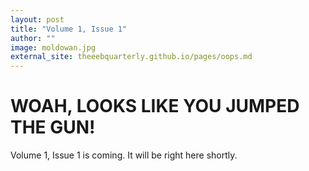 ```yaml
---
layout: post
title: "Volume 1, Issue 1"
author: ""
image: moldowan.jpg
external_site: theeebquarterly.github.io/pages/oops.md
---
```


# WOAH, LOOKS LIKE YOU JUMPED THE GUN!

Volume 1, Issue 1 is coming. It will be right here shortly.
